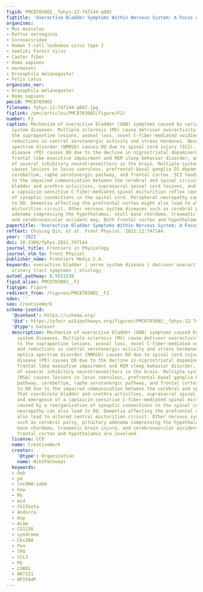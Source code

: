 ```yaml
---
figid: PMC8703002__fphys-12-747144-g002
figtitle: 'Overactive Bladder Symptoms Within Nervous System: A Focus on Etiology'
organisms:
- Mus musculus
- Rattus norvegicus
- Coronaviridae
- Human T-cell leukemia virus type I
- Semliki Forest virus
- Castor fiber
- Homo sapiens
- marmosets
- Drosophila melanogaster
- Felis catus
organisms_ner:
- Drosophila melanogaster
- Homo sapiens
pmcid: PMC8703002
filename: fphys-12-747144-g002.jpg
figlink: /pmc/articles/PMC8703002/figure/F2/
number: F2
caption: Mechanism of overactive bladder (OAB) symptoms caused by various nervous
  system diseases. Multiple sclerosis (MS) cause detrusor overactivity (DO) due to
  the suprapontine lesions, axonal loss, novel C-fiber-mediated voiding reflex, and
  reductions in central serotonergic activity and stress hormones. Neuromyelitis optica
  spectrum disorder (NMOSD) causes DO due to spinal cord injury (SCI). Parkinson’s
  disease (PD) causes DO due to the decline in nigrostriatal dopaminergic function,
  frontal lobe executive impairment and REM sleep behavior disorder, and the reduction
  of several inhibitory neurotransmitters in the brain. Multiple system atrophy (MSA)
  causes lesions in locus coeruleus, prefrontal-basal ganglia D1 dopaminergic pathway,
  cerebellum, raphe serotonergic pathway, and frontal cortex. SCI leads to DO due
  to the impaired communication between the cerebral and spinal circuits that coordinate
  bladder and urethra activities, suprasacral spinal cord lesions, and emergence of
  a capsaicin-sensitive C-fiber-mediated spinal micturition reflex caused by a reorganization
  of synaptic connections in the spinal cord. Peripheral neuropathy can also lead
  to DO. Dementia affecting the prefrontal cortex might also lead to altered central
  micturition circuit. Other nervous system diseases such as cerebral palsy, pituitary
  adenoma compressing the hypothalamus, skull base chordoma, traumatic brain injury,
  and cerebrovascular accident may. Both frontal cortex and hypothalamus are involved.
papertitle: 'Overactive Bladder Symptoms Within Nervous System: A Focus on Etiology.'
reftext: Chuying Qin, et al. Front Physiol. 2021;12:747144.
year: '2021'
doi: 10.3389/fphys.2021.747144
journal_title: Frontiers in Physiology
journal_nlm_ta: Front Physiol
publisher_name: Frontiers Media S.A.
keywords: overactive bladder | nerve system disease | detrusor overactivity | lower
  urinary tract symptoms | etiology
automl_pathway: 0.5551238
figid_alias: PMC8703002__F2
figtype: Figure
redirect_from: /figures/PMC8703002__F2
ndex: ''
seo: CreativeWork
schema-jsonld:
  '@context': https://schema.org/
  '@id': https://pfocr.wikipathways.org/figures/PMC8703002__fphys-12-747144-g002.html
  '@type': Dataset
  description: Mechanism of overactive bladder (OAB) symptoms caused by various nervous
    system diseases. Multiple sclerosis (MS) cause detrusor overactivity (DO) due
    to the suprapontine lesions, axonal loss, novel C-fiber-mediated voiding reflex,
    and reductions in central serotonergic activity and stress hormones. Neuromyelitis
    optica spectrum disorder (NMOSD) causes DO due to spinal cord injury (SCI). Parkinson’s
    disease (PD) causes DO due to the decline in nigrostriatal dopaminergic function,
    frontal lobe executive impairment and REM sleep behavior disorder, and the reduction
    of several inhibitory neurotransmitters in the brain. Multiple system atrophy
    (MSA) causes lesions in locus coeruleus, prefrontal-basal ganglia D1 dopaminergic
    pathway, cerebellum, raphe serotonergic pathway, and frontal cortex. SCI leads
    to DO due to the impaired communication between the cerebral and spinal circuits
    that coordinate bladder and urethra activities, suprasacral spinal cord lesions,
    and emergence of a capsaicin-sensitive C-fiber-mediated spinal micturition reflex
    caused by a reorganization of synaptic connections in the spinal cord. Peripheral
    neuropathy can also lead to DO. Dementia affecting the prefrontal cortex might
    also lead to altered central micturition circuit. Other nervous system diseases
    such as cerebral palsy, pituitary adenoma compressing the hypothalamus, skull
    base chordoma, traumatic brain injury, and cerebrovascular accident may. Both
    frontal cortex and hypothalamus are involved.
  license: CC0
  name: CreativeWork
  creator:
    '@type': Organization
    name: WikiPathways
  keywords:
  - Oab
  - pd
  - lncRNA:iab8
  - how
  - Ms
  - mid
  - CkIIbeta
  - Andorra
  - Anp
  - Acam
  - CG1136
  - syndrome
  - Cks30A
  - Pen
  - TPO
  - CCL3
  - MS
  - CORD1
  - AKT1S1
  - BPIFA4P
---
```

